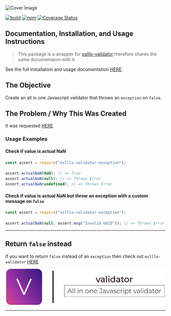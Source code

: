
![Cover Image](docs/images/cover.png)

[![build](https://img.shields.io/travis/oslllo/validator-exception)](https://travis-ci.org/github/oslllo/validator-exception)
[![npm](https://img.shields.io/npm/v/oslllo-validator-exception)](https://www.npmjs.com/package/oslllo-validator-exception)
[![Coverage Status](https://img.shields.io/coveralls/github/oslllo/validator-exception)](https://coveralls.io/github/oslllo/validator-exception?branch=master)

## Documentation, Installation, and Usage Instructions

> This package is a wrapper for [oslllo-validator](https://www.npmjs.com/package/oslllo-validator) therefore shares the same documentaion with it.

See the full installation and usage documentation [HERE](https://docs.oslllo.com/validator/master/).

## The Objective

Create an all in one Javascript validator that throws an `exception` on `false`.

## The Problem / Why This Was Created

It was requested [HERE](https://github.com/oslllo/validator/issues/2)

### Usage Examples

#### Check if value is actual NaN

```js
const assert = require("oslllo-validator-exception");

assert.actualNaN(NaN); // => True
assert.actualNaN(null); // => Throws Error
assert.actualNaN(undefined); // => Throws Error
```

#### Check if value is actual NaN but throw an exception with a custom message on `false`

```js
const assert = require("oslllo-validator-exception");

assert.actualNaN(null, assert.msg("Invalid UUID")); // => Throws Error with custom message "Invalid UUID"

```

---

## Return `false` instead

If you want to return `false` instead of an `exception` then check out `oslllo-validator` [HERE](https://github.com/oslllo/validator)

![](./docs/images/cover-small.png)

---

